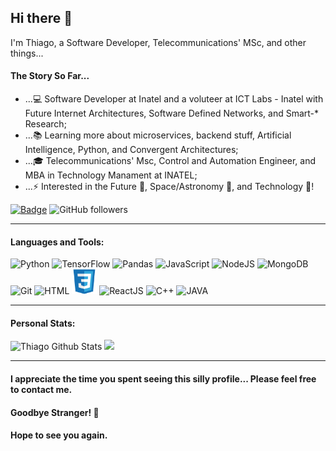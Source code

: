 ## Hi there 👋

I'm Thiago, a Software Developer, Telecommunications' MSc, and other things...


#### The Story So Far...

- ...💻 Software Developer at Inatel and a voluteer at ICT Labs - Inatel with Future Internet Architectures, Software Defined Networks, and Smart-* Research;
- ...📚 Learning more about microservices, backend stuff, Artificial Intelligence, Python, and Convergent Architectures;
- ...🎓 Telecommunications' Msc, Control and Automation Engineer, and MBA in Technology Manament at INATEL;
- ...⚡ Interested in the Future :compass:, Space/Astronomy :rocket:, and Technology :robot:! 


[![Badge](https://img.shields.io/static/v1?label=&message=Thiago&color=informational&style=flat-square&logo=Linkedin&logoColor=white&link=https://www.linkedin.com/in/thiagodsbueno/)](https://www.linkedin.com/in/thiagodsbueno/)
![GitHub followers](https://img.shields.io/github/followers/ThiagoBuen?label=Follow&style=social)

---

#### Languages and Tools:

<p align="left"> 
<img src="https://www.vectorlogo.zone/logos/python/python-icon.svg" alt="Python" title="Python" width="40" height="40"/>
<img src="https://www.vectorlogo.zone/logos/tensorflow/tensorflow-icon.svg" alt="TensorFlow" title="TensorFlow" width="40" height="40"/>
<img src="https://www.vectorlogo.zone/logos/usepanda/usepanda-icon.svg" alt="Pandas" title="Pandas" width="40" height="40"/>   
<img src="https://upload.vectorlogo.zone/logos/javascript/images/239ec8a4-163e-4792-83b6-3f6d96911757.svg" alt="JavaScript" title="JavaScript" width="40" height="40"/>
<img src="https://www.vectorlogo.zone/logos/nodejs/nodejs-icon.svg" alt="NodeJS" title="NodeJS" width="40" height="40"/>   
<img src="https://www.vectorlogo.zone/logos/mongodb/mongodb-icon.svg" alt="MongoDB" title="MongoDB" width="40" height="40"/>
<img src="https://www.vectorlogo.zone/logos/git-scm/git-scm-icon.svg" alt="Git" title="Git" width="40" height="40"/> 
<img src="https://www.vectorlogo.zone/logos/w3_html5/w3_html5-icon.svg" alt="HTML" title="HTML" width="40" height="40"/> 
<img src="https://github.com/devicons/devicon/blob/master/icons/css3/css3-original.svg" alt="CSS" title="CSS" width="40" height="40"/>  
<img src="https://www.vectorlogo.zone/logos/reactjs/reactjs-icon.svg" alt="ReactJS" title="ReactJS" width="40" height="40"/> 
<img src="https://raw.githubusercontent.com/abranhe/programming-languages-logos/master/src/cpp/cpp.svg" alt="C++" title="C++" width="40" height="40"/> 
<img src="https://www.vectorlogo.zone/logos/java/java-icon.svg" alt="JAVA" title="JAVA" width="40" height="40"/> 
  
</p>

---

#### Personal Stats:
<p align="left">
  <img src="https://github-readme-stats.vercel.app/api?username=ThiagoBuen&show_icons=true&theme=vision-friendly-dark&count_private=true" alt="Thiago Github Stats" width="430"/>
  <img src="https://github-readme-stats.vercel.app/api/top-langs/?username=ThiagoBuen&layout=compact&theme=vision-friendly-dark&count_private=true" width="360"/>
</p>


---

#### I appreciate the time you spent seeing this silly profile... Please feel free to contact me. 

#### Goodbye Stranger! 	:facepunch:

#### Hope to see you again.

<!--
**ThiagoBuen/ThiagoBuen** is a ✨ _special_ ✨ repository because its `README.md` (this file) appears on your GitHub profile.

Here are some ideas to get you started:

- 🔭 I’m currently working on ...
- 🌱 I’m currently learning ...
- 👯 I’m looking to collaborate on ...
- 🤔 I’m looking for help with ...
- 💬 Ask me about ...
- 📫 How to reach me: ...
- 😄 Pronouns: ...
- ⚡ Fun fact: ...
-->
